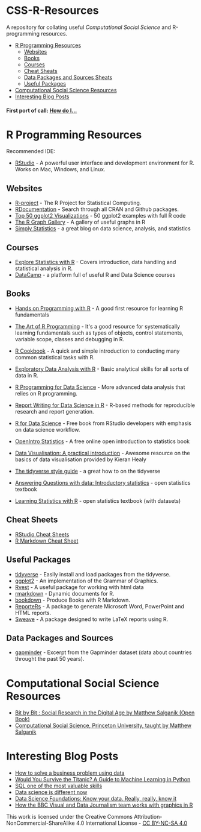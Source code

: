 # CSS-R-Resources
A repository for collating useful _Computational Social Science_ and R-programming resources.

- [R Programming Resources](#R-programming-resources)
  - [Websites](#websites)
  - [Books](#books)
  - [Courses](#courses)
  - [Cheat Sheats](#cheat-sheets)
  - [Data Packages and Sources Sheats](#data-packages-and-sources)
  - [Useful Packages](#useful-packages)
- [Computational Social Science Resources](#computational-social-science-resources)
- [Interesting Blog Posts](#interesting-blog-posts)

#### First port of call: [How do I...](https://smach.github.io/R4JournalismBook/HowDoI.html)
  
# R Programming Resources

Recommended IDE:

* [RStudio](http://www.rstudio.org/) - A powerful user interface and development environment for R. Works on Mac, Windows, and Linux.

## Websites

* [R-project](http://www.r-project.org/) - The R Project for Statistical Computing.
* [RDocumentation](https://www.rdocumentation.org/) - Search through all CRAN and Github packages.
* [Top 50 ggplot2 Visualizations](http://r-statistics.co/Top50-Ggplot2-Visualizations-MasterList-R-Code.html) - 50 ggplot2 examples with full R code
* [The R Graph Gallery](https://www.r-graph-gallery.com) - A gallery of useful graphs in R
* [Simply Statistics](https://simplystatistics.org) - a great blog on data science, analysis, and statistics

## Courses

* [Explore Statistics with R](https://www.edx.org/course/explore-statistics-r-kix-kiexplorx-0) - Covers introduction, data handling and statistical analysis in R.
* [DataCamp](https://www.datacamp.com) - a platform full of useful R and Data Science courses

## Books

* [Hands on Programming with R](https://rstudio-education.github.io/hopr/) - A good first resource for learning R fundamentals
* [The Art of R Programming](http://shop.oreilly.com/product/9781593273842.do) - It's a good resource for systematically learning fundamentals such as types of objects, control statements, variable scope, classes and debugging in R.
* [R Cookbook](http://shop.oreilly.com/product/9780596809164.do) - A quick and simple introduction to conducting many common statistical tasks with R.
* [Exploratory Data Analysis with R](https://leanpub.com/exdata) - Basic analytical skills for all sorts of data in R.
* [R Programming for Data Science](https://leanpub.com/rprogramming) - More advanced data analysis that relies on R programming.
* [Report Writing for Data Science in R](https://leanpub.com/reportwriting) - R-based methods for reproducible research and report generation.
* [R for Data Science](http://r4ds.had.co.nz/) - Free book from RStudio developers with emphasis on data science workflow.
* [OpenIntro Statistics](https://www.openintro.org/stat/textbook.php?stat_book=os) - A free online open introduction to statistics book
* [Data Visualisation: A practical introduction](http://socviz.co) - Awesome resource on the basics of data visualisation provided by Kieran Healy
* [The tidyverse style guide](https://style.tidyverse.org) - a great how to on the tidyverse

* [Answering Questions with data: Introductory statistics](https://crumplab.github.io/statistics/) - open statistics textbook
* [Learning Statistics with R](https://learningstatisticswithr.com) - open statistics textbook (with datasets)

## Cheat Sheets

* [RStudio Cheat Sheets](https://www.rstudio.com/resources/cheatsheets/)
* [R Markdown Cheat Sheet](http://shiny.rstudio.com/articles/rm-cheatsheet.html)

## Useful Packages
* [tidyverse](https://github.com/hadley/tidyverse) - Easily install and load packages from the tidyverse.
* [ggplot2](https://github.com/hadley/ggplot2) - An implementation of the Grammar of Graphics.
* [Rvest](https://cran.r-project.org/web/packages/rvest/rvest.pdf) - A useful package for working with html data
* [rmarkdown](http://rmarkdown.rstudio.com/) - Dynamic documents for R.
* [bookdown](https://bookdown.org/) - Produce Books with R Markdown.
* [ReporteRs](http://davidgohel.github.io/ReporteRs/index.html) - A package to generate Microsoft Word, PowerPoint and HTML reports.
* [Sweave](https://www.statistik.lmu.de/~leisch/Sweave/) - A package designed to write LaTeX reports using R.

## Data Packages and Sources

* [gapminder](http://github.com/jennybc/gapminder) - Excerpt from the Gapminder dataset (data about countries throught the past 50 years).

# Computational Social Science Resources

* [Bit by Bit : Social Research in the Digital Age by Matthew Salganik (Open Book)](https://www.bitbybitbook.com)
* [Computational Social Science, Princeton University, taught by Matthew Salganik](http://www.princeton.edu/~mjs3/soc596_f2016/)

# Interesting Blog Posts

* [How to solve a business problem using data](https://www.littlemissdata.com/blog/businessproblem)
* [Would You Survive the Titanic? A Guide to Machine Learning in Python](https://medium.com/learning-new-stuff/would-you-survive-the-titanic-a-guide-to-machine-learning-in-python-f80c9d7b7582)
* [SQL one of the most valuable skills](http://www.craigkerstiens.com/2019/02/12/sql-most-valuable-skill/)
* [Data science is different now](https://veekaybee.github.io/2019/02/13/data-science-is-different/)
* [Data Science Foundations: Know your data. Really, really, know it](https://towardsdatascience.com/data-science-foundations-know-your-data-really-really-know-it-a6bb97eb991c?sk=42f1c02883e744df7dbb618373312244)
* [How the BBC Visual and Data Journalism team works with graphics in R](https://medium.com/bbc-visual-and-data-journalism/how-the-bbc-visual-and-data-journalism-team-works-with-graphics-in-r-ed0b35693535)


This work is licensed under the Creative Commons Attribution-NonCommercial-ShareAlike 4.0 International License - [CC BY-NC-SA 4.0](http://creativecommons.org/licenses/by-nc-sa/4.0/legalcode)
